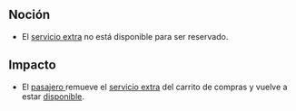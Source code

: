 ## Noción

* El [servicio extra](https://app.nuclino.com/Curso-LEL/Agencia-de-Viajes/Objeto-Servicio-extra-0d26e02f-8c02-4354-b086-24ed0a95b077) no está disponible para ser reservado.

## Impacto

* El [pasajero ](https://app.nuclino.com/Curso-LEL/Agencia-de-Viajes/Sujeto-Pasajero-Husped-Cliente-1aca8769-d624-47f7-9373-9682438afab4)remueve el [servicio extra](https://app.nuclino.com/Curso-LEL/Agencia-de-Viajes/Objeto-Servicio-extra-0d26e02f-8c02-4354-b086-24ed0a95b077)  del carrito de compras y vuelve a estar [disponible](https://app.nuclino.com/Curso-LEL/Agencia-de-Viajes/Estado-Servicio-Extra-Disponible-ac4cfdda-9f29-4862-9b23-5b40ae360ef9).